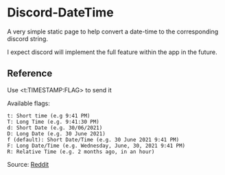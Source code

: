 # Discord-DateTime

A very simple static page to help convert a date-time to the corresponding discord string.

I expect discord will implement the full feature within the app in the future.

## Reference

Use <t:TIMESTAMP:FLAG> to send it

Available flags:

    t: Short time (e.g 9:41 PM)
    T: Long Time (e.g. 9:41:30 PM)
    d: Short Date (e.g. 30/06/2021)
    D: Long Date (e.g. 30 June 2021)
    f (default): Short Date/Time (e.g. 30 June 2021 9:41 PM)
    F: Long Date/Time (e.g. Wednesday, June, 30, 2021 9:41 PM)
    R: Relative Time (e.g. 2 months ago, in an hour)

Source: [Reddit](https://www.reddit.com/r/discordapp/comments/ob2h2l/discord_added_new_timestamp_formatting/)
